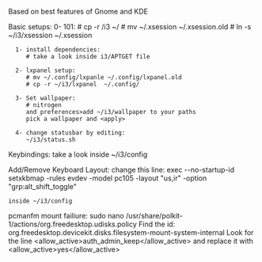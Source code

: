 Based on best features of Gnome and KDE

Basic setups:
      0- 101:
         # cp -r <path-to-null-i3-git-clone>/i3 ~/
         # mv ~/.xsession ~/.xsession.old
         # ln -s ~/i3/xsession ~/.xsession
          
      1- install dependencies:
         # take a look inside i3/APTGET file

      2- lxpanel setup:
         # mv ~/.config/lxpanle ~/.config/lxpanel.old
         # cp -r ~/i3/lxpanel  ~/.config/

      3- Set wallpaper:
         # nitrogen
         and preferences>add ~/i3/wallpaper to your paths
         pick a wallpaper and <apply>

      4- change statusbar by editing:
         ~/i3/status.sh

Keybindings:
    take a look inside ~/i3/config

Add/Remove Keyboard Layout:
    change this line:
    exec --no-startup-id setxkbmap -rules evdev -model pc105 -layout "us,ir" -option "grp:alt_shift_toggle"

    inside ~/i3/config
    
pcmanfm mount failiure:
	sudo nano /usr/share/polkit-1/actions/org.freedesktop.udisks.policy
	Find the id:
	org.freedesktop.devicekit.disks.filesystem-mount-system-internal
	Look for the line
	<allow_active>auth_admin_keep</allow_active>
	and replace it with
	<allow_active>yes</allow_active>
